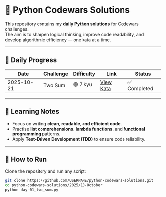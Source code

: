 # 🐍 Python Codewars Solutions

This repository contains my **daily Python solutions** for Codewars challenges.  
The aim is to sharpen logical thinking, improve code readability, and develop algorithmic efficiency — one kata at a time.

---

## 📅 Daily Progress
| Date | Challenge | Difficulty | Link | Status |
|------|------------|-------------|------|---------|
| 2025-10-21 | Two Sum | 🟢 7 kyu | [View Kata](https://www.codewars.com/kata/52c31f8e6605bcc646000082) | ✅ Completed |

---

## 🧠 Learning Notes
- Focus on writing **clean, readable, and efficient code**.  
- Practise **list comprehensions**, **lambda functions**, and **functional programming** patterns.  
- Apply **Test-Driven Development (TDD)** to ensure code reliability.  

---

## 🚀 How to Run
Clone the repository and run any script:
```bash
git clone https://github.com/USERNAME/python-codewars-solutions.git
cd python-codewars-solutions/2025/10-October
python day-01_two_sum.py
